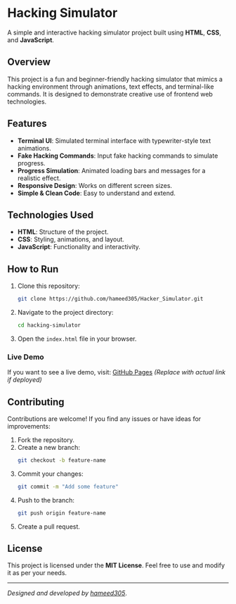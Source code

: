 # Hacking Simulator

A simple and interactive hacking simulator project built using **HTML**, **CSS**, and **JavaScript**.

## Overview

This project is a fun and beginner-friendly hacking simulator that mimics a hacking environment through animations, text effects, and terminal-like commands. It is designed to demonstrate creative use of frontend web technologies.

## Features

- **Terminal UI**: Simulated terminal interface with typewriter-style text animations.
- **Fake Hacking Commands**: Input fake hacking commands to simulate progress.
- **Progress Simulation**: Animated loading bars and messages for a realistic effect.
- **Responsive Design**: Works on different screen sizes.
- **Simple & Clean Code**: Easy to understand and extend.

## Technologies Used

- **HTML**: Structure of the project.
- **CSS**: Styling, animations, and layout.
- **JavaScript**: Functionality and interactivity.

## How to Run

1. Clone this repository:
   ```bash
   git clone https://github.com/hameed305/Hacker_Simulator.git
   ```
2. Navigate to the project directory:
   ```bash
   cd hacking-simulator
   ```
3. Open the `index.html` file in your browser.

### Live Demo

If you want to see a live demo, visit: [GitHub Pages](https://hameed305.github.io/hacking-simulator/) _(Replace with actual link if deployed)_

## Contributing

Contributions are welcome! If you find any issues or have ideas for improvements:

1. Fork the repository.
2. Create a new branch:
   ```bash
   git checkout -b feature-name
   ```
3. Commit your changes:
   ```bash
   git commit -m "Add some feature"
   ```
4. Push to the branch:
   ```bash
   git push origin feature-name
   ```
5. Create a pull request.

## License

This project is licensed under the **MIT License**. Feel free to use and modify it as per your needs.

---

_Designed and developed by [hameed305](https://github.com/hameed305)_.
